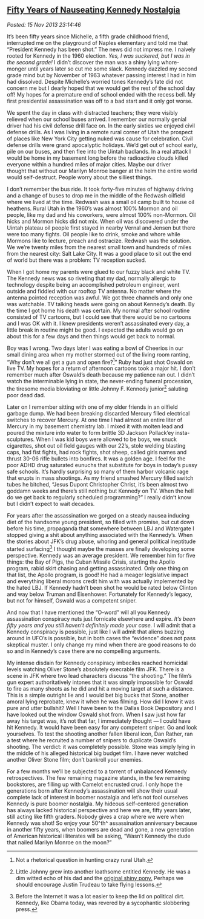 
[Fifty Years of
Nauseating Kennedy Nostalgia](http://bakerjd99.wordpress.com/2013/11/15/fifty-years-of-nauseating-kennedy-nostalgia/)
-------------------------------------------------------------------------------------------------------------------------------------

*Posted: 15 Nov 2013 23:14:46*

It’s been fifty years since Michelle, a fifth grade childhood friend,
interrupted me on the playground of Naples elementary and told me that
“President Kennedy has been shot.” The news did not impress me. I
naively rooted for Kennedy in the 1960 election. *Yes, I was suckered,
but I was in the second grade!* I didn’t discover the man was a shiny
lying whore-monger until years later so cut me some slack. Kennedy
dazzled my second grade mind but by November of 1963 whatever passing
interest I had in him had dissolved. Despite Michelle’s worried tones
Kennedy’s fate did not concern me but I dearly hoped that we would get
the rest of the school day off! My hopes for a premature end of school
ended with the recess bell. My first presidential assassination was off
to a bad start and it only got worse.

We spent the day in class with distracted teachers; they were visibly
relieved when our school buses arrived. I remember our normally genial
driver had his civil defense drill face on. In the early sixties we
enjoyed civil defense drills. As I was living in a remote rural corner
of Utah the prospect of places like New York City getting nuked was
cause for celebration. Civil defense drills were grand apocalyptic
holidays. We’d get out of school early, pile on our buses, and then flee
into the Uintah badlands. In a real attack I would be home in my
basement long before the radioactive clouds killed everyone within a
hundred miles of major cities. Maybe our driver thought that without our
Marilyn Monroe banger at the helm the entire world would self-destruct.
People worry about the silliest things.

I don’t remember the bus ride. It took forty-five minutes of highway
driving and a change of buses to drop me in the middle of the Redwash
oilfield where we lived at the time. Redwash was a small oil camp built
to house oil heathens. Rural Utah in the 1960’s was almost 100% Mormon
and oil people, like my dad and his coworkers, were almost 100%
non-Mormon. Oil hicks and Mormon hicks did not mix. When oil was
discovered under the Uintah plateau oil people first stayed in nearby
Vernal and Jensen but there were too many fights. Oil people like to
drink, smoke and whore while Mormons like to lecture, preach and
ostracize. Redwash was the solution. We we’re twenty miles from the
nearest small town and hundreds of miles from the nearest city: Salt
Lake City. It was a good place to sit out the end of world but there was
a problem: TV reception sucked.

When I got home my parents were glued to our fuzzy black and white TV.
The Kennedy news was so riveting that my dad, normally allergic to
technology despite being an accomplished petroleum engineer, went
outside and fiddled with our rooftop TV antenna. No matter where the
antenna pointed reception was awful. We got three channels and only one
was watchable. TV talking heads were going on about Kennedy’s death. By
the time I got home his death was certain. My normal after school
routine consisted of TV cartoons, but I could see that there would be no
cartoons and I was OK with it. I knew presidents weren’t assassinated
every day, a little break in routine might be good. I expected the
adults would go on about this for a few days and then things would get
back to normal.

Boy was I wrong. Two days later I was eating a bowl of Cheerios in our
small dining area when my mother stormed out of the living room ranting,
“Why don’t we all get a gun and open fire?[^4316a]” Ruby had just shot
Oswald on live TV. My hopes for a return of afternoon cartoons took a
major hit. I don’t remember much after Oswald’s death because my
patience ran out. I didn’t watch the interminable lying in state, the
never-ending funeral procession, the tiresome media bloviating or little
Johnny F. Kennedy junior[^4316b] saluting poor dead dad.

Later on I remember sitting with one of my older friends in an oilfield
garbage dump. We had been breaking discarded Mercury filled electrical
switches to recover Mercury. At one time I had almost an entire liter of
Mercury in my basement chemistry lab. I mixed it with molten lead and
poured the mixture into water to form brittle 3D Jackson Pollack’ey
insta-sculptures. When I was kid boys were allowed to be boys, we snuck
cigarettes, shot out oil field gauges with our 22’s, stole welding
blasting caps, had fist fights, had rock fights, shot sheep, called
girls names and thrust 30-06 rifle bullets into bonfires. It was a
golden age. I feel for the poor ADHD drug saturated eunuchs that
substitute for boys in today’s pussy safe schools. It’s hardly
surprising so many of them harbor volcanic rage that erupts in mass
shootings. As my friend smashed Mercury filled switch tubes he bitched,
“Jesus Dupont Christopher Christ, it’s been almost two goddamn weeks and
there’s still nothing but Kennedy on TV. When the hell do we get back to
regularly scheduled programming?” I really didn’t know but I didn’t
expect to wait decades.

For years after the assassination we gorged on a steady nausea inducing
diet of the handsome young president, so filled with promise, but cut
down before his time, propaganda that somewhere between LBJ and
Watergate I stopped giving a shit about anything associated with the
Kennedy’s. When the stories about JFK’s drug abuse, whoring and general
political ineptitude started surfacing[^4316c] I thought maybe the masses
are finally developing some perspective. Kennedy was an average
president. We remember him for five things: the Bay of Pigs, the Cuban
Missile Crisis, starting the Apollo program, rabid skirt chasing and
getting assassinated. Only one thing on that list, the Apollo program,
is good! He had a meager legislative impact and everything liberal
morons credit him with was actually implemented by the hated LBJ. If
Kennedy hadn’t been shot he would be rated below Clinton and way below
Truman and Eisenhower. Fortunately for Kennedy’s legacy, but not for
himself, Oswald was a competent sniper.

And now that I have mentioned the “O-word” will all you Kennedy
assassination conspiracy nuts just fornicate elsewhere and expire. *It’s
been fifty years and you still haven’t definitely made your case.* I
will admit that a Kennedy conspiracy is possible, just like I will admit
that aliens buzzing around in UFO’s is possible, but in both cases the
“evidence” does not pass skeptical muster. I only change my mind when
there are good reasons to do so and in Kennedy’s case there are no
compelling arguments.

My intense disdain for Kennedy conspiracy imbeciles reached homicidal
levels watching Oliver Stone’s absolutely execrable film JFK. There is a
scene in JFK where two lead characters discuss “the shooting.” The
film’s gun expert authoritatively intones that it was simply impossible
for Oswald to fire as many shoots as he did and hit a moving target at
such a distance. This is a simple outright lie and I would bet big bucks
that Stone, another amoral lying reprobate, knew it when he was filming.
How did I know it was pure and utter bullshit? Well I have been to the
Dallas Book Depository and I have looked out the window Oswald shot
from. When I saw just how far away his target was, it’s not that far, I
immediately thought — I could have hit Kennedy. It would have been easy
for any competent sniper. Go and look yourselves. To test the shooting
another fallen liberal icon, Dan Rather, ran a test where he recruited a
number of snipers to duplicate Oswald’s shooting. The verdict: it was
completely possible. Stone was simply lying in the middle of his alleged
historical big budget film. I have never watched another Oliver Stone
film; don’t bankroll your enemies.

For a few months we’ll be subjected to a torrent of unbalanced Kennedy
retrospectives. The few remaining magazine stands, in the few remaining
bookstores, are filling up with Camelot encrusted crud. I only hope the
generations born after Kennedy’s assassination will show their usual
complete lack of interest in boomer nostalgia and let’s not fool
ourselves Kennedy is pure boomer nostalgia. My hideous self-centered
generation has always lacked historical perspective and here we are,
fifty years later, still acting like fifth graders. Nobody gives a crap
where we were when Kennedy was shot! So enjoy your 50^th^ assassination
anniversary because in another fifty years, when boomers are dead and
gone, a new generation of American historical illiterates will be
asking, “Wasn’t Kennedy the dude that nailed Marilyn Monroe on the
moon?”

[^4316a]: Not a rhetorical question in hunting crazy rural Utah.

[^4316b]: Little Johnny grew into another loathsome entitled Kennedy. He was
    a dim witted echo of his dad and the [original shiny
    pony.](https://www.youtube.com/watch?v=HAkrbNEOrOY) Perhaps we
    should encourage Justin Trudeau to take flying lessons.

[^4316c]: Before the Internet it was a lot easier to keep the lid on
    political dirt. Kennedy, like Obama today, was revered by a
    sycophantic slobbering press.
